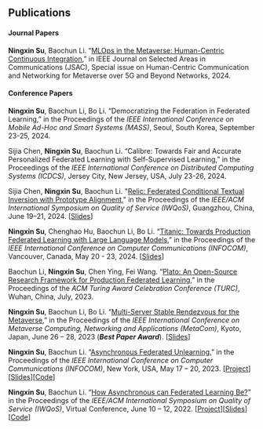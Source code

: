 ## Publications

#### Journal Papers
**Ningxin Su**, Baochun Li. “[MLOps in the Metaverse: Human-Centric Continuous Integration](https://ieeexplore.ieee.org/document/10379159),” in IEEE Journal on Selected Areas in Communications (JSAC), Special issue on Human-Centric Communication and Networking for Metaverse over 5G and Beyond Networks, 2024.

#### Conference Papers

**Ningxin Su**, Baochun Li, Bo Li. “Democratizing the Federation in Federated Learning,” in the Proceedings of the *IEEE International Conference on
Mobile Ad-Hoc and Smart Systems (MASS)*, Seoul, South Korea, September 23-25, 2024.

Sijia Chen, **Ningxin Su**, Baochun Li. “Calibre: Towards Fair and Accurate Personalized Federated Learning with Self-Supervised Learning,” in the Proceedings of the *IEEE International Conference on Distributed Computing Systems (ICDCS)*, Jersey City, New Jersey, USA, July 23-26, 2024. 

Sijia Chen, **Ningxin Su**, Baochun Li. "[Relic: Federated Conditional Textual Inversion with Prototype Alignment](/assets/schen-iwqos24.pdf)," in the Proceedings of the *IEEE/ACM International Symposium on Quality of Service (IWQoS)*,  Guangzhou, China, June 19–21, 2024. [[Slides](/assets/iwqos24_slides.pdf)]

**Ningxin Su**, Chenghao Hu, Baochun Li, Bo Li. “[Titanic: Towards Production Federated Learning with Large Language Models](/assets/infocom24.pdf),” in the Proceedings of the *IEEE International Conference on Computer Communications (INFOCOM)*, Vancouver, Canada, May 20 - 23, 2024. [[Slides](/assets/infocom24-slides.pdf)]


Baochun Li, **Ningxin Su**, Chen Ying, Fei Wang. “[Plato: An Open-Source Research Framework for Production Federated Learning](/assets/turc23.pdf),” in the Proceedings of the *ACM Turing Award Celebration Conference (TURC)*, Wuhan, China, July, 2023. 

**Ningxin Su**, Baochun Li, Bo Li. “[Multi-Server Stable Rendezvous for the Metaverse](/assets/metacom23.pdf),” in the Proceedings of the *IEEE International Conference on Metaverse Computing, Networking and Applications (MetaCom)*, Kyoto, Japan, June 26 – 28, 2023 (**_Best Paper Award_**). [[Slides](/assets/metacom23_slides.pdf)]

**Ningxin Su**, Baochun Li. “[Asynchronous Federated Unlearning](/assets/infocom23.pdf),” in the Proceedings of the *IEEE International Conference on Computer Communications (INFOCOM)*, New York, USA, May 17 – 20, 2023. [[Project](/projects/infocom23)][[Slides](/assets/infocom23_slides.pdf)][[Code](https://github.com/TL-System/plato/tree/main/examples/knot)]

**Ningxin Su**, Baochun Li. “[How Asynchronous can Federated Learning Be?](/assets/iwqos22.pdf)” in the Proceedings of the *IEEE/ACM International Symposium on Quality of Service (IWQoS)*, Virtual Conference, June 10 – 12, 2022. [[Project](/projects/iwqos22)][[Slides](/assets/iwqos22_slides.pdf)] [[Code](https://github.com/TL-System/plato/tree/main/examples/port)]